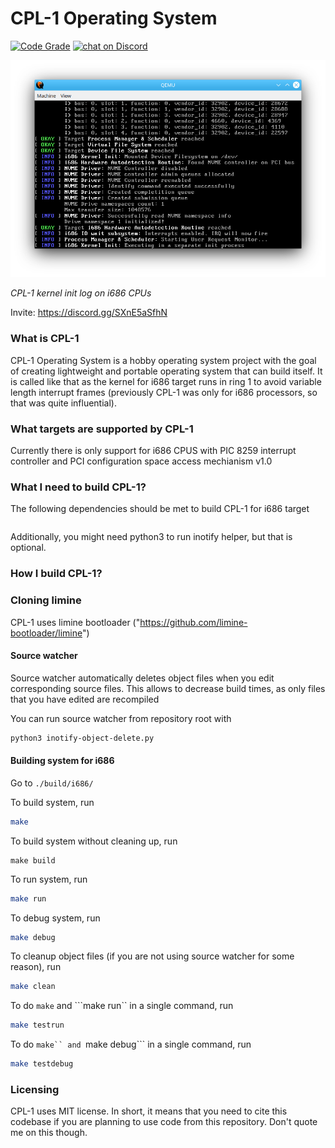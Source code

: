 # CPL-1 Operating System


[![Code Grade](https://www.code-inspector.com/project/16615/status/svg)](https://frontend.code-inspector.com/project/16615/dashboard)
<a href="https://discord.gg/SXnE5aSfhN">
        <img src="https://img.shields.io/discord/781133765975474206?logo=discord"
            alt="chat on Discord"></a>

![Process Test image](screenshots/kernel_init.png)

*CPL-1 kernel init log on i686 CPUs*

Invite: https://discord.gg/SXnE5aSfhN

### What is CPL-1

CPL-1 Operating System is a hobby operating system project with the goal of creating lightweight and portable operating system that can build itself. It is called like that as the kernel for i686 target runs in ring 1 to avoid variable length interrupt frames (previously CPL-1 was only for i686 processors, so that was quite influential).

### What targets are supported by CPL-1

Currently there is only support for i686 CPUS with PIC 8259 interrupt controller and PCI configuration space access mechianism v1.0

### What I need to build CPL-1?

The following dependencies should be met to build CPL-1 for i686 target
```

```

Additionally, you might need python3 to run inotify helper, but that is optional.

### How I build CPL-1?

### Cloning limine

CPL-1 uses limine bootloader ("https://github.com/limine-bootloader/limine")

#### Source watcher

Source watcher automatically deletes object files when you edit corresponding source files. This allows to decrease build times, as only files that you have edited are recompiled

You can run source watcher from repository root with
```bash
python3 inotify-object-delete.py
```

#### Building system for i686

Go to ```./build/i686/```

To build system, run
```bash
make
```

To build system without cleaning up, run
```
make build
```

To run system, run
```bash
make run
```

To debug system, run
```bash
make debug
```

To cleanup object files (if you are not using source watcher for some reason), run
```bash
make clean
```

To do ```make``` and ```make run`` in a single command, run
```bash
make testrun
```

To do ```make`` and ```make debug``` in a single command, run
```bash
make testdebug
```

### Licensing

CPL-1 uses MIT license. In short, it means that you need to cite this codebase if you are planning to use code from this repository. Don't quote me on this though.
